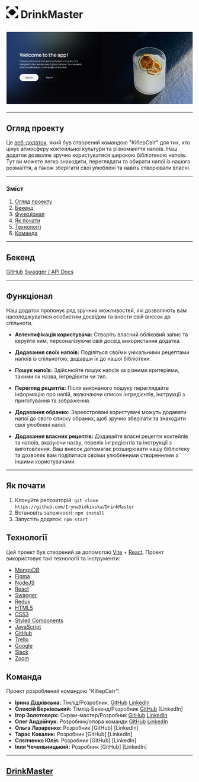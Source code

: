 # <img src="./public/logo.png" width="32" alt="React"> DrinkMaster

## <img src="./public/DrinkMaster.png" alt="React">

---

## Огляд проекту

Це [веб-додаток](https://drink-master-project.vercel.app/signin), який був
створений командою "КіберСвіт" для тих, хто цінує атмосферу коктейльної культури
та різноманіття напоїв. Наш додаток дозволяє зручно користуватися широкою
бібліотекою напоїв. Тут ви можете легко знаходити, переглядати та обирати напої
із нашого розмаїття, а також зберігати свої улюблені та навіть створювати
власні.

---

### Зміст

1. [Огляд проекту](#огляд-проекту)
2. [Бекенд](#бекенд)
3. [Функціонал](#функціонал)
4. [Як почати](#як-почати)
5. [Технології](#технології)
6. [Команда](#команда)

---

## Бекенд

[GitHub](https://github.com/BerkovskiiAlex/Drink-master-project-backend)
[Swagger / API Docs](https://drink-master-service.onrender.com/api-docs/)

---

## Функціонал

Наш додаток пропонує ряд зручних можливостей, які дозволяють вам насолоджуватися
особистим досвідом та внести свій внесок до спільноти.

- **Автентифікація користувача:** Створіть власний обліковий запис та керуйте
  ним, персоналізуючи свій досвід використання додатка.

- **Додавання своїх напоїв:** Поділіться своїми унікальними рецептами напоїв із
  спільнотою, додавши їх до нашої бібліотеки.

- **Пошук напоїв:** Здійснюйте пошук напоїв за різними критеріями, такими як
  назва, інгредієнти чи тип.

- **Перегляд рецептів:** Після виконаного пошуку переглядайте інформацію про
  напій, включаючи список інгредієнтів, інструкції з приготування та зображення.

- **Додавання обраних:** Зареєстровані користувачі можуть додавати напої до
  свого списку обраних, щоб зручно зберігати та знаходити свої улюблені напої.

- **Додавання власних рецептів:** Додавайте власні рецепти коктейлів та напоїв,
  вказуючи назву, перелік інгредієнтів та інструкції з виготовлення. Ваш внесок
  допомагає розширювати нашу бібліотеку та дозволяє вам поділитися своїми
  улюбленими створеннями з іншими користувачами.

---

## Як почати

1. Клонуйте репозиторій:
   `git clone https://github.com/IrynaDidkivska/DrinkMaster`
2. Встановіть залежності: `npm install`
3. Запустіть додаток: `npm start`

## Технології

Цей проект був створений за допомогою [Vite](https://vitejs.dev/) +
[React](https://reactjs.org/). Проект використовує такі технології та
інструменти:

- [MongoDB](https://www.mongodb.com/)
- [Figma](https://www.figma.com/)
- [NodeJS](https://nodejs.org/)
- [React](https://reactjs.org/)
- [Swagger](https://swagger.io/)
- [Redux](https://redux.js.org/)
- [HTML5](https://developer.mozilla.org/en-US/docs/Web/Guide/HTML/HTML5)
- [CSS3](https://developer.mozilla.org/en-US/docs/Archive/CSS3)
- [Styled Components](https://styled-components.com/)
- [JavaScript](https://developer.mozilla.org/en-US/docs/Web/JavaScript)
- [GitHub](https://github.com/)
- [Trello](https://trello.com/)
- [Google](https://www.google.com/)
- [Slack](https://slack.com/)
- [Zoom](https://zoom.us/)

## Команда

Проект розроблений командою "КіберСвіт":

- **Ірина Дідківська:** Тімлід/Розробник.
  [GitHub](https://github.com/IrynaDidkivska)
  [LinkedIn](https://www.linkedin.com/in/iryna-didkivska/)
- **Олексій Берківський:** Тімлід-Бекенд/Розробник
  [GitHub](https://github.com/BerkovskiiAlex) [LinkedIn]
- **Ігор Золотоверх:** Скрам-мастер/Розробник
  [GitHub](https://github.com/IhorZolot)
  [LinkedIn](www.linkedin.com/in/ihor-zolotoverkh)
- **Олег Андрійчук:** Розробник/опора команди
  [GitHub](https://github.com/OAndrijchuk)
  [LinkedIn](https://www.linkedin.com/in/oleh-andrijchuk/)
- **Ольга Лазаренко:** Розробник [GitHub] [LinkedIn]
- **Тарас Ковалик:** Розробник [GitHub] [LinkedIn]
- **Слєпченко Юлія:** Розробник [GitHub] [LinkedIn]
- **Ілля Чечельницький:** Розробник [GitHub] [LinkedIn]

---

## [DrinkMaster](https://drink-master-project.vercel.app/signin)
